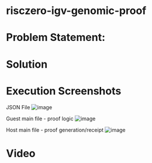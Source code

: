 # risczero-igv-genomic-proof

 
# Problem Statement: 

# Solution 

# Execution Screenshots
JSON File
![image](https://github.com/user-attachments/assets/c6785a08-5e4b-4d1e-a828-f552189081af)

Guest main file - proof logic
![image](https://github.com/user-attachments/assets/960c088d-7282-4ae7-8133-6ec2e2d0c633)

Host main file - proof generation/receipt
![image](https://github.com/user-attachments/assets/d198a4f4-b74f-4392-b318-1282934eaa45)


# Video 


